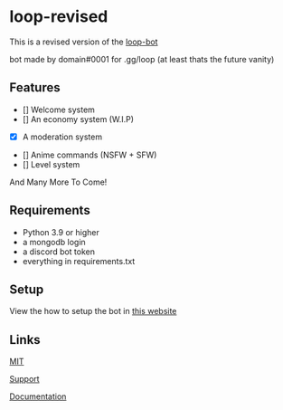 # loop-revised

This is a revised version of the [loop-bot](https://github.com/Potatopy/loop-bot)

bot made by domain#0001 for .gg/loop (at least thats the future vanity)

## Features

- [] Welcome system
- [] An economy system (W.I.P)
- [x] A moderation system
- [] Anime commands (NSFW + SFW)
- [] Level system

And Many More To Come!

## Requirements

- Python 3.9 or higher
- a mongodb login
- a discord bot token
- everything in requirements.txt

## Setup

View the how to setup the bot in [this website](https://loop-3.gitbook.io/api-docs/)

## Links

[MIT](https://choosealicense.com/licenses/mit/)

[Support](https://discord.gg/9j8qcsVFQX)

[Documentation](https://loop-3.gitbook.io/api-docs/)
